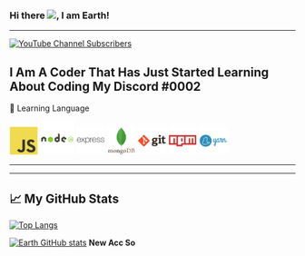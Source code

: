 ### Hi there <img src="https://raw.githubusercontent.com/MartinHeinz/MartinHeinz/master/wave.gif" width="30px">, I am Earth!

---

[![YouTube Channel Subscribers](https://img.shields.io/youtube/channel/subscribers/UCl1IRCSmm74qhcFNPTHcbMg?label=People%20subscribed%20to%20my%20channel&style=social)](https://www.youtube.com/channel/UCcgkEp8b1exwOAktAVk-aMQ?sub_confirmation=1) 

I Am A Coder That Has Just Started Learning About Coding 
My Discord </EARTH>#0002
---

🧰 Learning Language

<img src="https://github.com/devicons/devicon/blob/master/icons/javascript/javascript-original.svg" alt="JavaScript" width="50" height="50"/> <img src="https://github.com/devicons/devicon/blob/master/icons/nodejs/nodejs-original-wordmark.svg" alt="NodeJS" width="60" height="60"/>  <img src="https://github.com/devicons/devicon/blob/master/icons/express/express-original-wordmark.svg" alt="ExpressJS" width="50" height="50"/> <img src="https://github.com/devicons/devicon/blob/master/icons/mongodb/mongodb-original-wordmark.svg" alt="MongoDB" width="50" height="50"/> <img src="https://github.com/devicons/devicon/blob/master/icons/git/git-original-wordmark.svg" alt="Git" width="50" height="50"/> <img src="https://github.com/devicons/devicon/blob/master/icons/npm/npm-original-wordmark.svg" alt="npm" width="50" height="50"/> <img src="https://github.com/devicons/devicon/blob/master/icons/yarn/yarn-original-wordmark.svg" alt="yarn" width="50" height="50"/> 





---


---

## &#x1f4c8; My GitHub Stats

[![Top Langs](https://github-readme-stats.vercel.app/api/top-langs/?username=EARTH-0002&hide=java,html,css&theme=radical)](https://github.com/anuraghazra/github-readme-stats)

[![Earth GitHub stats](https://github-readme-stats.vercel.app/api?username=EARTH-0002&theme=radical)](https://github.com/anuraghazra/github-readme-stats) **New Acc So**


<!--
**catalinpit/catalinpit** is a ✨ _special_ ✨ repository because its `README.md` (this file) appears on your GitHub profile.
Here are some ideas to get you started:
- 🌱 I’m currently learning node.js and discord.js
- 💬 Ask me about html , css basic only
- 📫 How to reach me: Discord - </EARTH>#0002
- 😄 Pronouns: he / his
-->
